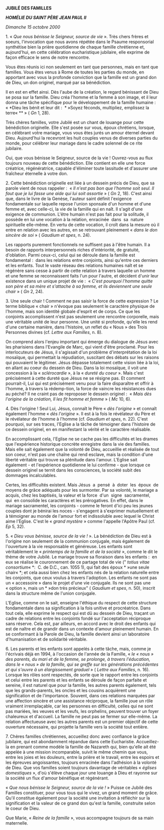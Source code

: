 **JUBILÉ DES FAMILLES**

***HOMÉLIE DU SAINT PÈRE JEAN PAUL II***

*Dimanche 15 octobre 2000*

1. « *Que nous bénisse le Seigneur, source de vie* ». Très chers frères et soeurs, l'invocation que nous avons répétée dans le Psaume responsorial synthétise bien la prière quotidienne de chaque famille chrétienne et, aujourd'hui, en cette célébration eucharistique jubilaire, elle exprime de façon efficace le sens de notre rencontre.

Vous êtes réunis ici non seulement en tant que personnes, mais en tant que familles. Vous êtes venus à Rome de toutes les parties du monde, en apportant avec vous la profonde conviction que la famille est un grand don de Dieu, un don originel, marqué par sa bénédiction.

Il en est en effet ainsi. Dès l'aube de la création, le regard bénissant de Dieu se posa sur la famille. Dieu créa l'homme et la femme à son image, et il leur donna une tâche spécifique pour le développement de la famille humaine :  « *Dieu les bénit et leur dit :  * »Soyez féconds, multipliez, emplissez la terre« ** » ( *Gn* 1, 28).

Très chères familles, votre Jubilé est un chant de louange pour cette bénédiction originelle. Elle s'est posée sur vous, époux chrétiens, lorsque, en célébrant votre mariage, vous vous êtes jurés un amour éternel devant Dieu. Aujourd'hui la recevront les huit couples venus de diverses parties du monde, pour célébrer leur mariage dans le cadre solennel de ce rite jubilaire.

Oui, que vous bénisse le Seigneur, source de la vie ! Ouvrez-vous au flux toujours nouveau de cette bénédiction. Elle contient en elle une force créatrice, régénératrice, capable d'éliminer toute lassitude et d'assurer une fraîcheur éternelle à votre don.

2. Cette bénédiction originelle est liée à un dessein précis de Dieu, que sa parole vient de nous rappeler :  « *Il n'est pas bon que l'homme soit seul. Il faut que je lui fasse une aide qui lui soit assortie* » ( *Gn* 2, 18). C'est ainsi que, dans le livre de la Genèse, l'auteur saint définit l'exigence fondamentale sur laquelle repose l'union sponsale d'un homme et d'une femme et, avec celle-ci, la vie de la famille qui en naît. Il s'agit d'une exigence de communion. L'être humain n'est pas fait pour la solitude, il possède en lui une vocation à la relation, enracinée  dans  sa  nature  spirituelle elle-même. En vertu de cette vocation, il croît dans la mesure où il entre en relation avec les autres, en se retrouvant pleinement « *dans le don sincère de soi* » ( *Gaudium et spes*, n. 24).

Les rapports purement fonctionnels ne suffisent pas à l'être humain. Il a besoin de rapports interpersonnels riches d'intériorité, de gratuité, d'oblation. Parmi ceux-ci, celui qui se déroule dans la famille est fondamental :  dans les relations entre conjoints, ainsi qu'entre ces derniers et les enfants. Tout le vaste réseau des relations humaines naît et se régénère sans cesse à partir de cette relation à travers laquelle un homme et une femme se reconnaissent faits l'un pour l'autre, et décident d'unir leur existence dans un unique projet de vie :  « *C'est pourquoi l'homme quitte son père et sa mère et s'attache à sa femme, et ils deviennent une seule chair* » ( *Gn* 2, 24).

3. Une seule chair ! Comment ne pas saisir la force de cette expression ? Le terme biblique « chair » n'évoque pas seulement le caractère physique de l'homme, mais son identité globale d'esprit et de corps. Ce que les conjoints accomplissent n'est pas seulement une rencontre corporelle, mais une véritable unité de leur personne. Une unité si profonde, qu'elle les rend d'une certaine manière, dans l'histoire, un reflet du « Nous » des Trois Personnes divines (cf. *Lettre aux Familles*, n. 8).

On comprend alors l'enjeu important qui émerge du dialogue de Jésus avec les pharisiens dans l'Evangile de Marc, qui vient d'être proclamé. Pour les interlocuteurs de Jésus, il s'agissait d'un problème d'interprétation de la loi mosaïque, qui permettait la répudiation, suscitant des débats sur les raisons qui pouvaient le légitimer. Jésus dépasse totalement cette vision liée à la loi, en allant au coeur du dessein de Dieu. Dans la loi mosaïque, il voit une concession à la « *sclérocardie* », à la « *dureté du coeur* ». Mais c'est précisément à cette dureté que Jésus ne se résigne pas. Et comment pourrait-il, Lui qui est précisément venu pour la faire disparaître et offrir à l'homme, à travers la rédemp-tion, la force de vaincre les résistances dues au péché? Il ne craint pas de reproposer le dessein originel :  « *Mais dès l'origine de la création, Il les fit homme et femme* » ( *Mc* 10, 6).

4. Dès l'origine ! Seul Lui, Jésus, connaît le Père « *dès l'origine* » et connaît également l'homme « *dès l'origine* ». Il est à la fois le révélateur du Père et le révélateur de l'homme à l'homme (cf. *Gaudium et spes*, n. 22). C'est pourquoi, sur ses traces, l'Eglise a la tâche de témoigner dans l'histoire de ce dessein originel, en en manifestant la vérité et le caractère réalisable.

En accomplissant cela, l'Eglise ne se cache pas les difficultés et les drames que l'expérience historique concrète enregistre dans la vie des familles. Mais elle sait également que la volonté de Dieu, accueillie et réalisée de tout son coeur, n'est pas une chaîne qui rend esclave, mais la condition d'une liberté véritable qui trouve sa plénitude dans l'amour. L'Eglise sait également - et l'expérience quotidienne le lui confirme - que lorsque ce dessein originel se ternit dans les consciences, la société subit des dommages incalculables.

Certes, les difficultés existent. Mais Jésus  a  pensé  à  doter  les  époux  de moyens de grâce adéquats pour les surmonter. Par sa volonté, le mariage a acquis, chez les baptisés, la valeur et la force  d'un  signe  sacramentel,  qui  en consolide les caractères et les prérogatives. En effet, dans le mariage sacramentel, les conjoints - comme le feront d'ici peu les jeunes couples dont je bénirai les noces - s'engagent à s'exprimer mutuellement et à témoigner au monde de l'amour fort et indissoluble avec lequel le Christ aime l'Eglise. C'est le « *grand mystère* » comme l'appelle l'Apôtre Paul (cf. *Ep* 5, 32).

5. « *Dieu vous bénisse, source de la vie !* ». La bénédiction de Dieu est à l'origine non seulement de la communion conjugale, mais également de l'ouverture à la vie responsable et généreuse. Les enfants sont véritablement le « *printemps de la famille et de la société* », comme le dit le thème de votre Jubilé. Le mariage trouve sa floraison dans les enfants :  en eux se réalise le couronnement de ce partage total de vie (" *totius vitae consortium*« *:  C. de D.C., can. 1055 1), qui fait des époux * »une seule chair« *; et cela aussi bien chez les enfants nés de la relation naturelle entre les conjoints, que ceux voulus à travers l'adoption. Les enfants ne sont pas un « accessoire » dans le projet d'une vie conjugale. Ils ne sont pas une « option », mais un * »don très précieux" ( *Gaudium et spes*, n. 50), inscrit dans la structure même de l'union conjugale.

L'Eglise, comme on le sait, enseigne l'éthique du respect de cette structure fondamentale dans sa signification à la fois unitive et procréatrice. Dans tout cela, elle exprime le respect qui est dû au dessein de Dieu, traçant un cadre de relations entre les conjoints fondé sur l'acceptation réciproque sans réserve. Cela est, par ailleurs, en accord avec le droit des enfants qui est de naître et de grandir dans un contexte d'amour pleinement humain. En se conformant à la Parole de Dieu, la famille devient ainsi un laboratoire d'humanisation et de solidarité véritable.

6. Les parents et les enfants sont appelés à cette tâche, mais, comme je l'écrivais déjà en 1994, à l'occasion de l'année de la Famille, « *le « nous » des parents, du mari et de la femme, se prolonge, à travers l'éducation, dans le « nous » de la famille, qui se greffe sur les générations précédentes et qui s'ouvre à un élargissement graduel* » ( *Lettre aux Familles*, n. 16). Lorsque les rôles sont respectés, de sorte que le rapport entre les conjoints et celui entre les parents et les enfants se déroule de façon parfaite et sereine, il est naturel que pour la famille, les autres parents également, tels que les grands-parents, les oncles et les cousins acquièrent une signification et de l'importance. Souvent, dans ces relations marquées par une affection sincère et une assistance réciproque, la famille joue un rôle vraiment irremplaçable, car les personnes en difficulté, celles qui ne sont pas mariées, les veuves et les veufs, les orphelins, peuvent trouver un foyer chaleureux et d'accueil. La famille ne peut pas se fermer sur elle-même. La relation affectueuse avec les autres parents est un premier objectif de cette ouverture nécessaire, qui projette la famille vers la société tout entière.

7. Chères familles chrétiennes, accueillez donc avec confiance la grâce jubilaire, qui est abondamment répandue dans cette Eucharistie. Accueillez-la en prenant comme modèle la famille de Nazareth qui, bien qu'elle ait été appelée à une mission incomparable, suivit le même chemin que vous, entre les joies et les douleurs, entre la prière et le travail, entre les espoirs et les épreuves angoissantes, toujours enracinée dans l'adhésion à la volonté de Dieu. Que vos familles soient toujours davantage de véritables « *églises domestiques* », d'où s'élève chaque jour une louange à Dieu et rayonne sur la société un flux d'amour bénéfique et régénérant.

« *Que nous bénisse le Seigneur, source de la vie !* » Puisse ce Jubilé des Familles constituer, pour vous tous qui le vivez, un grand moment de grâce. Qu'il constitue également pour la société une invitation à réfléchir sur la signification et la valeur de ce grand don qu'est la famille, construite selon le coeur de Dieu.

Que Marie, « *Reine de la famille* », vous accompagne toujours de sa main maternelle.